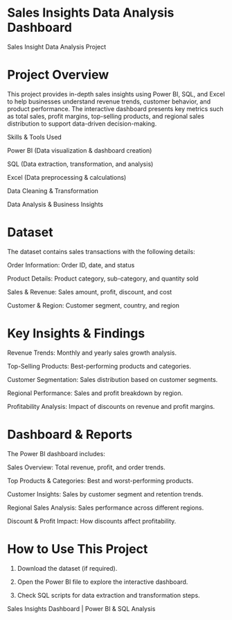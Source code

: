 # Sales Insights Data Analysis Dashboard

Sales Insight Data Analysis Project

# Project Overview

This project provides in-depth sales insights using Power BI, SQL, and Excel to help businesses understand revenue trends, customer behavior, and product performance. The interactive dashboard presents key metrics such as total sales, profit margins, top-selling products, and regional sales distribution to support data-driven decision-making.

Skills & Tools Used

Power BI (Data visualization & dashboard creation)

SQL (Data extraction, transformation, and analysis)

Excel (Data preprocessing & calculations)

Data Cleaning & Transformation

Data Analysis & Business Insights


# Dataset

The dataset contains sales transactions with the following details:

Order Information: Order ID, date, and status

Product Details: Product category, sub-category, and quantity sold

Sales & Revenue: Sales amount, profit, discount, and cost

Customer & Region: Customer segment, country, and region

# Key Insights & Findings

Revenue Trends: Monthly and yearly sales growth analysis.

Top-Selling Products: Best-performing products and categories.

Customer Segmentation: Sales distribution based on customer segments.

Regional Performance: Sales and profit breakdown by region.

Profitability Analysis: Impact of discounts on revenue and profit margins.


# Dashboard & Reports

The Power BI dashboard includes:

Sales Overview: Total revenue, profit, and order trends.

Top Products & Categories: Best and worst-performing products.

Customer Insights: Sales by customer segment and retention trends.

Regional Sales Analysis: Sales performance across different regions.

Discount & Profit Impact: How discounts affect profitability.

# How to Use This Project

1. Download the dataset (if required).


2. Open the Power BI file to explore the interactive dashboard.


3. Check SQL scripts for data extraction and transformation steps.


Sales Insights Dashboard | Power BI &amp; SQL Analysis

